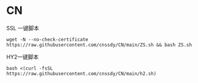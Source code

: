 # CN

SSL 一键脚本

```shell
wget -N --no-check-certificate https://raw.githubusercontent.com/cnssdy/CN/main/ZS.sh && bash ZS.sh
```

HY2一键脚本

```shell
bash <(curl -fsSL https://raw.githubusercontent.com/cnssdy/CN/main/h2.sh)
```
